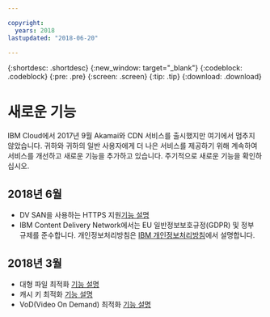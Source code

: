 ```yaml
---

copyright:
  years: 2018
lastupdated: "2018-06-20"

---
```


{:shortdesc: .shortdesc}
{:new_window: target="_blank"}
{:codeblock: .codeblock}
{:pre: .pre}
{:screen: .screen}
{:tip: .tip}
{:download: .download}

# 새로운 기능

IBM Cloud에서 2017년 9월 Akamai와 CDN 서비스를 출시했지만 여기에서 멈추지 않았습니다. 귀하와 귀하의 일반 사용자에게 더 나은 서비스를 제공하기 위해 계속하여 서비스를 개선하고 새로운 기능을 추가하고 있습니다. 주기적으로 새로운 기능을 확인하십시오.

## 2018년 6월

* DV SAN을 사용하는 HTTPS 지원[기능 설명](about.html#https-protocol-support-with-wildcard-and-dv-san-certificate)
* IBM Content Delivery Network에서는 EU 일반정보보호규정(GDPR) 및 정부 규제를 준수합니다. 개인정보처리방침은 [IBM 개인정보처리방침](https://www.ibm.com/privacy/us/en/)에서 설명합니다.

## 2018년 3월

  * 대형 파일 최적화 [기능 설명](about.html#large-file-optimization)
  * 캐시 키 최적화 [기능 설명](about.html#cache-key-query-args)
  * VoD(Video On Demand) 최적화 [기능 설명](about.html#video-on-demand-optimization)
